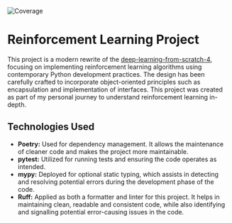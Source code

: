 ![Coverage](https://img.shields.io/endpoint?url=https://gist.githubusercontent.com/nakashima-hikaru/39e7ad55fb0943a43d055782915a2024/raw/pytest-coverage-comment.json)

# Reinforcement Learning Project

This project is a modern rewrite of
the [deep-learning-from-scratch-4](https://github.com/oreilly-japan/deep-learning-from-scratch-4), focusing on
implementing reinforcement learning algorithms using contemporary Python development practices. The design has been
carefully crafted to incorporate object-oriented principles such as encapsulation and implementation of interfaces. This
project was created as part of my personal journey to understand reinforcement learning in-depth.

## Technologies Used

- **Poetry:** Used for dependency management. It allows the maintenance of cleaner code and makes the project more
  maintainable.
- **pytest:** Utilized for running tests and ensuring the code operates as intended.
- **mypy:** Deployed for optional static typing, which assists in detecting and resolving potential errors during the
  development phase of the code.
- **Ruff:** Applied as both a formatter and linter for this project. It helps in maintaining clean, readable and
  consistent code, while also identifying and signalling potential error-causing issues in the code.